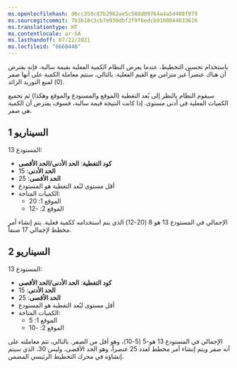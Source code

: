 ```yaml
---
ms.openlocfilehash: d6cc350c87b2962ae5c588d89764a4a5d408f979
ms.sourcegitcommit: 7b3b18c3cb7e930dbf2f9f6edcb9108044033616
ms.translationtype: HT
ms.contentlocale: ar-SA
ms.lasthandoff: 07/22/2021
ms.locfileid: "6668448"
---
```

باستخدام تحسين التخطيط، عندما يعرض النظام الكمية الفعلية بقيمة سالبة، فإنه يفترض أن هناك عنصراً غير متزامن مع القيم الفعلية. بالتالي، ستتم معاملة الكمية على أنها صفر (0) لمنع التوريد الزائد. 

سيقوم النظام بالنظر إلى بُعد التغطية (الموقع والمستودع والموقع وهكذا) ثم تجميع الكميات الفعلية في أدنى مستوى. إذا كانت النتيجة قيمة سالبة، فسوف يفترض أن الكمية هي صفر. 


## <a name="scenario-1"></a>السيناريو 1

المستودع 13:

- **كود التغطية**: **الحد الأدنى/الحد الأقصى**
- **الحد الأدنى**: 15
- **الحد الأقصى**: 25
- أقل مستوى لبُعد التغطية هو المستودع
- الكميات المتاحة:
    - الموقع 1: 20
    - الموقع 2: -12

الإجمالي في المستودع 13 هو 8 (20-12) الذي يتم استخدامه ككمية فعلية. يتم إنشاء أمر مخطط لإجمالي 17 صنفاً.

## <a name="scenario-2"></a>السيناريو 2

المستودع 13:

- **كود التغطية**: **الحد الأدنى/الحد الأقصى**
- **الحد الأدنى**: 15
- **الحد الأقصى**: 25
- أقل مستوى لبُعد التغطية هو المستودع
- الكميات المتاحة:
    - الموقع 1: 5
    - الموقع 2: -10

الإجمالي في المستودع 13 هو-5 (5-10)، وهو أقل من الصفر. بالتالي، تتم معاملته على أنه صفر ويتم إنشاء أمر مخطط لعدد 25 عنصراً، وهو الحد الأقصى، وليس 30، الذي سيتم إنشاؤه في محرك التخطيط الرئيسي المضمن. 
